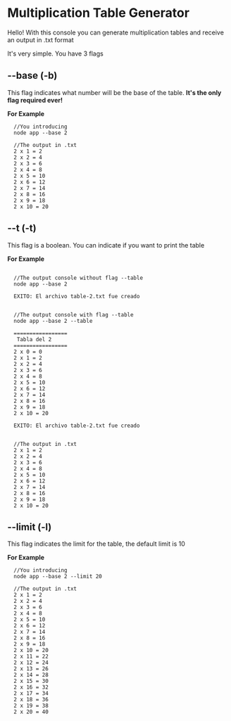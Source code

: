 # Multiplication Table Generator

Hello! With this console you can generate multiplication tables and receive an output in .txt format

It's very simple. You have 3 flags

## --base (-b)

This flag indicates what number will be the base of the table. **It's the only flag required ever!**

**For Example**

```
  //You introducing
  node app --base 2

  //The output in .txt
  2 x 1 = 2
  2 x 2 = 4
  2 x 3 = 6
  2 x 4 = 8
  2 x 5 = 10
  2 x 6 = 12
  2 x 7 = 14
  2 x 8 = 16
  2 x 9 = 18
  2 x 10 = 20

```

## --t (-t)

This flag is a boolean. You can indicate if you want to print the table

**For Example**

```

  //The output console without flag --table
  node app --base 2

  EXITO: El archivo table-2.txt fue creado


  //The output console with flag --table
  node app --base 2 --table

  =================
   Tabla del 2
  =================
  2 x 0 = 0
  2 x 1 = 2
  2 x 2 = 4
  2 x 3 = 6
  2 x 4 = 8
  2 x 5 = 10
  2 x 6 = 12
  2 x 7 = 14
  2 x 8 = 16
  2 x 9 = 18
  2 x 10 = 20

  EXITO: El archivo table-2.txt fue creado


  //The output in .txt
  2 x 1 = 2
  2 x 2 = 4
  2 x 3 = 6
  2 x 4 = 8
  2 x 5 = 10
  2 x 6 = 12
  2 x 7 = 14
  2 x 8 = 16
  2 x 9 = 18
  2 x 10 = 20

```

## --limit (-l)

This flag indicates the limit for the table, the default limit is 10

**For Example**

```
  //You introducing
  node app --base 2 --limit 20

  //The output in .txt
  2 x 1 = 2
  2 x 2 = 4
  2 x 3 = 6
  2 x 4 = 8
  2 x 5 = 10
  2 x 6 = 12
  2 x 7 = 14
  2 x 8 = 16
  2 x 9 = 18
  2 x 10 = 20
  2 x 11 = 22
  2 x 12 = 24
  2 x 13 = 26
  2 x 14 = 28
  2 x 15 = 30
  2 x 16 = 32
  2 x 17 = 34
  2 x 18 = 36
  2 x 19 = 38
  2 x 20 = 40

```
